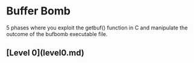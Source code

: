 Buffer Bomb
===========
5 phases where you exploit the getbuf() function in C and manipulate the outcome of the bufbomb executable file.

<h2>[Level 0](level0.md)</h2>

